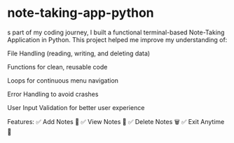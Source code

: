 # note-taking-app-python

s part of my coding journey, I built a functional terminal-based Note-Taking Application in Python.
This project helped me improve my understanding of:

File Handling (reading, writing, and deleting data)

Functions for clean, reusable code

Loops for continuous menu navigation

Error Handling to avoid crashes

User Input Validation for better user experience

Features:
✅ Add Notes 📌
✅ View Notes 📖
✅ Delete Notes 🗑
✅ Exit Anytime 🚪

